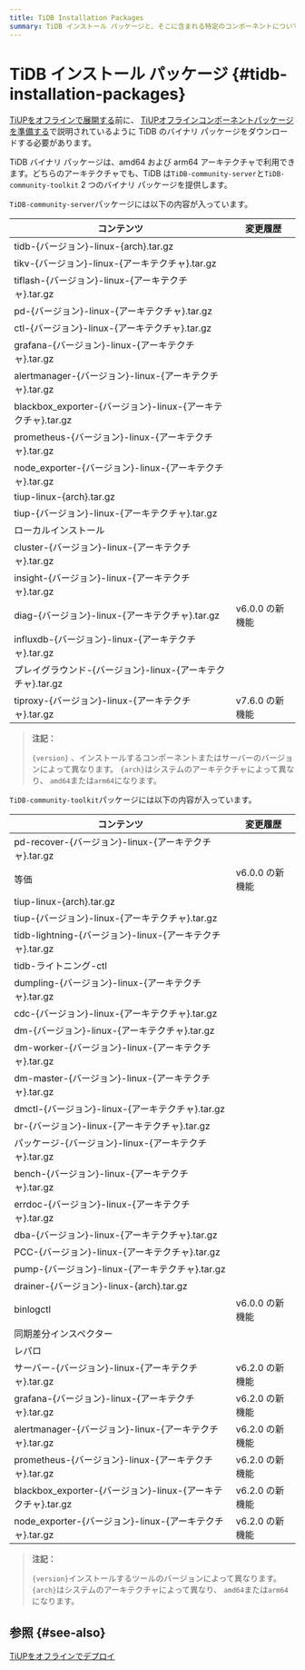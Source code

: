 ```yaml
---
title: TiDB Installation Packages
summary: TiDB インストール パッケージと、そこに含まれる特定のコンポーネントについて学習します。
---
```


# TiDB インストール パッケージ {#tidb-installation-packages}

[TiUPをオフラインで展開する](/production-deployment-using-tiup.md#deploy-tiup-offline)前に、 [TiUPオフラインコンポーネントパッケージを準備する](/production-deployment-using-tiup.md#prepare-the-tiup-offline-component-package)で説明されているように TiDB のバイナリ パッケージをダウンロードする必要があります。

TiDB バイナリ パッケージは、amd64 および arm64 アーキテクチャで利用できます。どちらのアーキテクチャでも、TiDB は`TiDB-community-server`と`TiDB-community-toolkit` 2 つのバイナリ パッケージを提供します。

`TiDB-community-server`パッケージには以下の内容が入っています。

| コンテンツ                                            | 変更履歴        |
| ------------------------------------------------ | ----------- |
| tidb-{バージョン}-linux-{arch}.tar.gz                 |             |
| tikv-{バージョン}-linux-{アーキテクチャ}.tar.gz              |             |
| tiflash-{バージョン}-linux-{アーキテクチャ}.tar.gz           |             |
| pd-{バージョン}-linux-{アーキテクチャ}.tar.gz                |             |
| ctl-{バージョン}-linux-{アーキテクチャ}.tar.gz               |             |
| grafana-{バージョン}-linux-{アーキテクチャ}.tar.gz           |             |
| alertmanager-{バージョン}-linux-{アーキテクチャ}.tar.gz      |             |
| blackbox_exporter-{バージョン}-linux-{アーキテクチャ}.tar.gz |             |
| prometheus-{バージョン}-linux-{アーキテクチャ}.tar.gz        |             |
| node_exporter-{バージョン}-linux-{アーキテクチャ}.tar.gz     |             |
| tiup-linux-{arch}.tar.gz                         |             |
| tiup-{バージョン}-linux-{アーキテクチャ}.tar.gz              |             |
| ローカルインストール                                       |             |
| cluster-{バージョン}-linux-{アーキテクチャ}.tar.gz           |             |
| insight-{バージョン}-linux-{アーキテクチャ}.tar.gz           |             |
| diag-{バージョン}-linux-{アーキテクチャ}.tar.gz              | v6.0.0 の新機能 |
| influxdb-{バージョン}-linux-{アーキテクチャ}.tar.gz          |             |
| プレイグラウンド-{バージョン}-linux-{アーキテクチャ}.tar.gz          |             |
| tiproxy-{バージョン}-linux-{アーキテクチャ}.tar.gz           | v7.6.0 の新機能 |

> **注記：**
>
> `{version}` 、インストールするコンポーネントまたはサーバーのバージョンによって異なります。 `{arch}`はシステムのアーキテクチャによって異なり、 `amd64`または`arm64`になります。

`TiDB-community-toolkit`パッケージには以下の内容が入っています。

| コンテンツ                                            | 変更履歴        |
| ------------------------------------------------ | ----------- |
| pd-recover-{バージョン}-linux-{アーキテクチャ}.tar.gz        |             |
| 等価                                               | v6.0.0 の新機能 |
| tiup-linux-{arch}.tar.gz                         |             |
| tiup-{バージョン}-linux-{アーキテクチャ}.tar.gz              |             |
| tidb-lightning-{バージョン}-linux-{アーキテクチャ}.tar.gz    |             |
| tidb-ライトニング-ctl                                  |             |
| dumpling-{バージョン}-linux-{アーキテクチャ}.tar.gz          |             |
| cdc-{バージョン}-linux-{アーキテクチャ}.tar.gz               |             |
| dm-{バージョン}-linux-{アーキテクチャ}.tar.gz                |             |
| dm-worker-{バージョン}-linux-{アーキテクチャ}.tar.gz         |             |
| dm-master-{バージョン}-linux-{アーキテクチャ}.tar.gz         |             |
| dmctl-{バージョン}-linux-{アーキテクチャ}.tar.gz             |             |
| br-{バージョン}-linux-{アーキテクチャ}.tar.gz                |             |
| パッケージ-{バージョン}-linux-{アーキテクチャ}.tar.gz             |             |
| bench-{バージョン}-linux-{アーキテクチャ}.tar.gz             |             |
| errdoc-{バージョン}-linux-{アーキテクチャ}.tar.gz            |             |
| dba-{バージョン}-linux-{アーキテクチャ}.tar.gz               |             |
| PCC-{バージョン}-linux-{アーキテクチャ}.tar.gz               |             |
| pump-{バージョン}-linux-{アーキテクチャ}.tar.gz              |             |
| drainer-{バージョン}-linux-{arch}.tar.gz              |             |
| binlogctl                                        | v6.0.0 の新機能 |
| 同期差分インスペクター                                      |             |
| レパロ                                              |             |
| サーバー-{バージョン}-linux-{アーキテクチャ}.tar.gz              | v6.2.0 の新機能 |
| grafana-{バージョン}-linux-{アーキテクチャ}.tar.gz           | v6.2.0 の新機能 |
| alertmanager-{バージョン}-linux-{アーキテクチャ}.tar.gz      | v6.2.0 の新機能 |
| prometheus-{バージョン}-linux-{アーキテクチャ}.tar.gz        | v6.2.0 の新機能 |
| blackbox_exporter-{バージョン}-linux-{アーキテクチャ}.tar.gz | v6.2.0 の新機能 |
| node_exporter-{バージョン}-linux-{アーキテクチャ}.tar.gz     | v6.2.0 の新機能 |

> **注記：**
>
> `{version}`インストールするツールのバージョンによって異なります。 `{arch}`はシステムのアーキテクチャによって異なり、 `amd64`または`arm64`になります。

## 参照 {#see-also}

[TiUPをオフラインでデプロイ](/production-deployment-using-tiup.md#deploy-tiup-offline)
